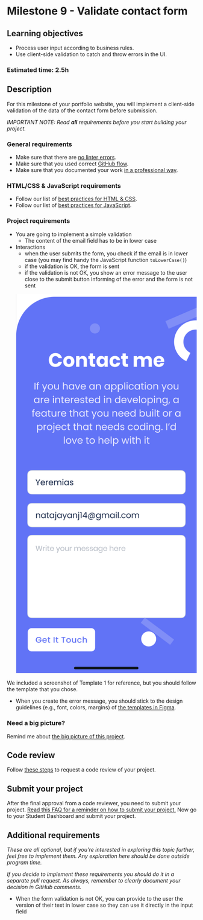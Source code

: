 # Milestone 9 - Validate contact form

## Learning objectives

- Process user input according to business rules.
- Use client-side validation to catch and throw errors in the UI.

### Estimated time: 2.5h

## Description

For this milestone of your portfolio website, you will implement a client-side validation of the data of the contact form before submission.

*IMPORTANT NOTE: Read **all** requirements before you start building your project.*

### General requirements

- Make sure that there are [no linter errors](https://github.com/microverseinc/linters-config).
- Make sure that you used correct [GitHub flow](https://github.com/microverseinc/curriculum-transversal-skills/blob/main/git-github/articles/github_flow.md).
- Make sure that you documented your work [in a professional way](https://github.com/microverseinc/curriculum-transversal-skills/blob/main/documentation/articles/professional_repo_rules.md).

### HTML/CSS & JavaScript requirements

- Follow our list of [best practices for HTML & CSS](https://github.com/microverseinc/curriculum-html-css/blob/main/articles/html_css_best_practices.md).
- Follow our list of [best practices for JavaScript](https://github.com/microverseinc/curriculum-html-css/blob/main/articles/javascript_best_practices.md).

### Project requirements

- You are going to implement a simple validation
  - The content of the email field has to be in lower case
- Interactions
  - when the user submits the form, you check if the email is in lower case (you may find handy the JavaScript function `toLowerCase()`)
  - if the validation is OK, the form is sent
  - if the validation is not OK, you show an error message to the user close to the submit button informing of the error and the form is not sent
  <p align="center">
    <img src="./images/m3_contact_form/contact_form.png" alt="Mobile popup" />
  </p>

We included a screenshot of Template 1 for reference, but you should follow the template that you chose.

- When you create the error message, you should stick to the design guidelines (e.g., font, colors, margins) of [the templates in Figma](https://www.figma.com/file/l7SqJ3ZfkAKih9sFxvWSR4/Microverse-Student-Project-1?node-id=0%3A1).


### Need a big picture?

Remind me about [the big picture of this project](./sneak_peek.md).

## Code review

Follow [these steps](https://github.com/microverseinc/curriculum-transversal-skills/blob/main/code-review/articles/how_to_ask_for_a_code_review.md) to request a code review of your project.

## Submit your project

After the final approval from a code reviewer, you need to submit your project.
[Read this FAQ for a reminder on how to submit your project.](https://microverse.zendesk.com/hc/en-us/articles/360061344234)
Now go to your Student Dashboard and submit your project.

## Additional requirements

*These are all optional, but if you're interested in exploring this topic further, feel free to implement them. Any exploration here should be done outside program time.*

*If you decide to implement these requirements you should do it in a separate pull request. As always, remember to clearly document your decision in GitHub comments.*

- When the form validation is not OK, you can provide to the user the version of their text in lower case so they can use it directly in the input field
